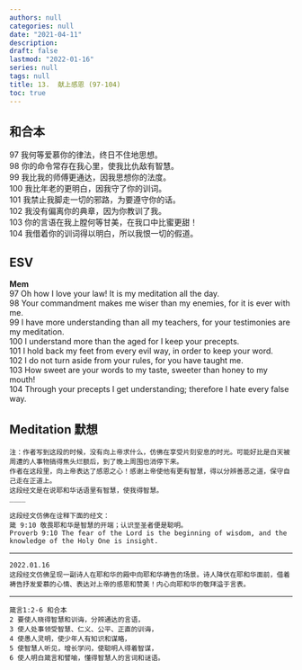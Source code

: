 ```yaml
---
authors: null
categories: null
date: "2021-04-11"
description: 
draft: false
lastmod: "2022-01-16"
series: null
tags: null
title: 13.  献上感恩 (97-104)  
toc: true
---
```


## 和合本

97  我何等爱慕你的律法，终日不住地思想。  
98  你的命令常存在我心里，使我比仇敌有智慧。  
99  我比我的师傅更通达，因我思想你的法度。  
100 我比年老的更明白，因我守了你的训词。  
101 我禁止我脚走一切的邪路，为要遵守你的话。  
102 我没有偏离你的典章，因为你教训了我。  
103 你的言语在我上膛何等甘美，在我口中比蜜更甜！  
104 我借着你的训词得以明白，所以我恨一切的假道。  



## ESV
**Mem**  
97 Oh how I love your law! It is my meditation all the day.  
98 Your commandment makes me wiser than my enemies, for it is ever with me.  
99 I have more understanding than all my teachers, for your testimonies are my meditation.  
100 I understand more than the aged for I keep your precepts.  
101 I hold back my feet from every evil way, in order to keep your word.  
102 I do not turn aside from your rules, for you have taught me.  
103 How sweet are your words to my taste, sweeter than honey to my mouth!  
104 Through your precepts I get understanding; therefore I hate every false way.  


## Meditation 默想

    注：作者写到这段的时候，没有向上帝求什么，仿佛在享受片刻安息的时光。可能好比是白天被周遭的人事物搞得焦头烂额后，到了晚上周围也消停下来。  
    作者在这段里，向上帝表达了感恩之心！感谢上帝使他有更有智慧，得以分辨善恶之道，保守自己走在正道上。  
    这段经文是在说耶和华话语里有智慧，使我得智慧。  
    ____    
    
    这段经文仿佛在诠释下面的经文：  
    箴 9:10 敬畏耶和华是智慧的开端；认识至圣者便是聪明。  
    Proverb 9:10 The fear of the Lord is the beginning of wisdom, and the knowledge of the Holy One is insight.
   
____
    
    2022.01.16  
    这段经文仿佛呈现一副诗人在耶和华的殿中向耶和华祷告的场景。诗人降伏在耶和华面前，借着祷告抒发爱慕的心情、表达对上帝的感恩和赞美！内心向耶和华的敬拜溢于言表。
    
____
    箴言‬1:2-6 和合本
    2 要使人晓得智慧和训诲，分辨通达的言语，
    3 使人处事领受智慧、仁义、公平、正直的训诲，
    4 使愚人灵明，使少年人有知识和谋略，
    5 使智慧人听见，增长学问，使聪明人得着智谋，
    6 使人明白箴言和譬喻，懂得智慧人的言词和谜语。


<script>
    var refTagger = {
        settings: {
            bibleVersion: "KJV" /*hlybblsmpshndtn*/
        }
    }; 

    (function(d, t) {
        var n=d.querySelector('[nonce]');
        refTagger.settings.nonce = n && (n.nonce||n.getAttribute('nonce'));
        var g = d.createElement(t), s = d.getElementsByTagName(t)[0];
        g.src = 'https://api.reftagger.com/v2/RefTagger.js';
        g.nonce = refTagger.settings.nonce;
        s.parentNode.insertBefore(g, s);
    }(document, 'script'));
</script>